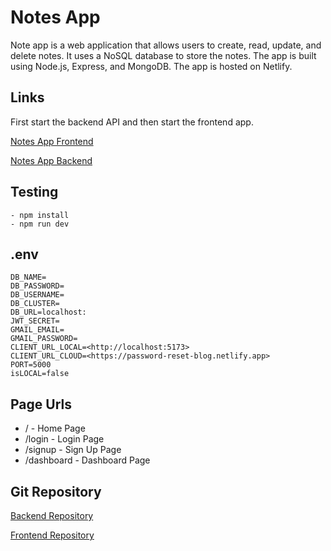 # Notes App

 Note app is a web application that allows users to create, read, update, and delete notes. It uses a NoSQL database to store the notes. The app is built using Node.js, Express, and MongoDB. The app is hosted on Netlify.

## Links

First start the backend API and then start the frontend app.

[Notes App Frontend](https://notes-app-blog.netlify.app/)

[Notes App Backend](https://note-app-backend-i8l9.onrender.com/)

## Testing

    - npm install
    - npm run dev

## .env

    DB_NAME=
    DB_PASSWORD=
    DB_USERNAME=
    DB_CLUSTER=
    DB_URL=localhost:
    JWT_SECRET=
    GMAIL_EMAIL=
    GMAIL_PASSWORD=
    CLIENT_URL_LOCAL=<http://localhost:5173>
    CLIENT_URL_CLOUD=<https://password-reset-blog.netlify.app>
    PORT=5000
    isLOCAL=false

## Page Urls

- / - Home Page
- /login - Login Page
- /signup - Sign Up Page
- /dashboard - Dashboard Page

## Git Repository

[Backend Repository](https://github.com/automationblog/note_app_backend)

[Frontend Repository](https://github.com/automationblog/note_app_frontend)
